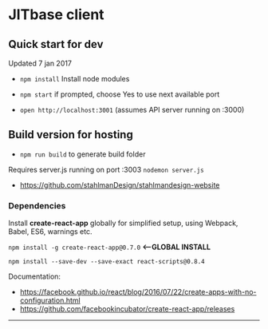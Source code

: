 # JITbase client

## Quick start for dev
Updated 7 jan 2017

- `npm install` Install node modules

- `npm start` if prompted, choose Yes to use next available port

- `open http://localhost:3001` (assumes API server running on :3000)

## Build version for hosting
- `npm run build` to generate build folder

Requires server.js running on port :3003 `nodemon server.js`
- https://github.com/stahlmanDesign/stahlmandesign-website



### Dependencies
Install **create-react-app** globally for simplified setup, using Webpack, Babel, ES6, warnings etc.

`npm install -g create-react-app@0.7.0` **<--GLOBAL INSTALL**

`npm install --save-dev --save-exact react-scripts@0.8.4`

Documentation:
- https://facebook.github.io/react/blog/2016/07/22/create-apps-with-no-configuration.html
- https://github.com/facebookincubator/create-react-app/releases
	

---
